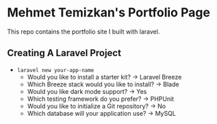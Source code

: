 # Mehmet Temizkan's Portfolio Page

<p>This repo contains the portfolio site I built with laravel.</p>

## Creating A Laravel Project

- <code>laravel new your-app-name</code>
    - Would you like to install a starter kit? -> Laravel Breeze
    - Which Breeze stack would you like to install? -> Blade
    - Would you like dark mode support? -> Yes
    - Which testing framework do you prefer? -> PHPUnit
    - Would you like to initialize a Git repository? -> No
    - Which database will your application use? -> MySQL
